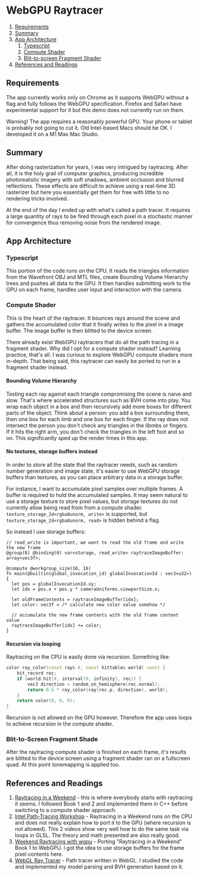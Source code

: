 # WebGPU Raytracer

1. [Requirements](#requirements)
2. [Summary](#summary)
3. [App Architecture](#app-architecture)
   1. [Typescript](#typescript)
   2. [Compute Shader](#compute-shader)
   3. [Blit-to-screen Fragment Shader](#blit-to-screen-fragment-shader)
4. [References and Readings](#references-and-readings)

## Requirements

The app currently works only on Chrome as it supports WebGPU without a flag and fully follows the WebGPU specification. Firefox and Safari have experimental support for it but this demo does not currently run on them.

Warning! The app requires a reasonably powerful GPU. Your phone or tablet is probably not going to cut it. Old Intel-based Macs should be OK. I developed it on a M1 Max Mac Studio.

## Summary

After doing rasterization for years, I was very intrigued by raytracing. After all, it is the holy grail of computer graphics, producing incredible photorealistic imagery with soft shadows, ambient occlusion and blurred reflections. These effects are difficult to achieve using a real-time 3D rasterizer but here you essentially get them for free with little to no rendering tricks involved.

At the end of the day I ended up with what's called a path tracer. It requires a large quantity of rays to be fired through each pixel in a stochastic manner for convergence thus removing noise from the rendered image.

## App Architecture

### Typescript

This portion of the code runs on the CPU. It reads the triangles information from the Wavefront OBJ and MTL files, create Bounding Volume Hierarchy trees and pushes all data to the GPU. It then handles submitting work to the GPU on each frame, handles user input and interaction with the camera.

### Compute Shader

This is the heart of the raytracer. It bounces rays around the scene and gathers the accumulated color that it finally writes to the pixel in a image buffer. The image buffer is then blitted to the device screen.

There already exist WebGPU raytracers that do all the path tracing in a fragment shader. Why did I opt for a compute shader instead? Learning practice, that's all. I was curious to explore WebGPU compute shaders more in-depth. That being said, this raytracer can easily be ported to run in a fragment shader instead.

#### Bounding Volume Hierarchy

Testing each ray against each triangle compromising the scene is naive and slow. That's where accelerated structures such as BVH come into play. You wrap each object in a box and then recursively add more boxes for different parts of the object. Think about a person: you add a box surrounding them, then one box for each limb and one box for each finger. If the ray does not intersect the person you don't check any triangles in the libmbs or fingers. If it hits the right arm, you don't check the triangles in the left foot and so on. This significantly sped up the render times in this app.

#### No textures, storage buffers instead

In order to store all the state that the raytracer needs, such as random number generation and image state, it's easier to use WebGPU storage buffers than textures, as you can place arbitrary data in a storage buffer.

For instance, I want to accumulate pixel samples over multiple frames. A buffer is required to hold the accumulated samples. It may seem natural to use a storage texture to store pixel values, but storage textures do not currently allow being read from from a compute shader. `texture_storage_2d<rgba8unorm, write>` is supported, but `texture_storage_2d<rgba8unorm, read>` is hidden behind a flag.

So instead I use storage buffers:

```wgsl
// read_write is important, we want to read the old frame and write the new frame
@group(0) @binding(0) var<storage, read_write> raytraceImageBuffer: array<vec3f>;

@compute @workgroup_size(16, 16)
fn main(@builtin(global_invocation_id) globalInvocationId : vec3<u32>) {
  let pos = globalInvocationId.xy;
  let idx = pos.x + pos.y * cameraUniforms.viewportSize.x;

  let oldFrameContents = raytraceImageBuffer[idx];
  let color: vec3f = /* calculate new color value somehow */

  // accumulate the new frame contents with the old frame content value
  raytraceImageBuffer[idx] += color;
}
```

#### Recursion via looping

Raytracing on the CPU is easily done via recursion. Something like:

```c++
color ray_color(const ray& r, const hittable& world) const {
    hit_record rec;
    if (world.hit(r, interval(0, infinity), rec)) {
        vec3 direction = random_on_hemisphere(rec.normal);
        return 0.5 * ray_color(ray(rec.p, direction), world);
    }
    return color(0, 0, 0);
}
```

Recursion is not allowed on the GPU however. Therefore the app uses loops to achieve recursion in the compute shader.

### Blit-to-Screen Fragment Shade

After the raytracing compute shader is finished on each frame, it's results are blitted to the device screen using a fragment shader ran on a fullscreen quad. At this point tonemapping is applied too.

## References and Readings

1. [Raytracing in a Weekend](https://raytracing.github.io/books/RayTracingInOneWeekend.html) - this is where everybody starts with raytracing it seems. I followed Book 1 and 2 and implemented them in C++ before switching to a compute shader approach.
2. [Intel Path-Tracing Workshop](https://www.intel.com/content/www/us/en/developer/videos/path-tracing-workshop-part-1.html) - Raytracing in a Weekend runs on the CPU and does not really explain how to port it to the GPU (where recursion is not allowed). This 2 videos show very well how to do the same task via loops in GLSL. The theory and math presented are also really good.
3. [Weekend Raytracing with wgpu](https://nelari.us/post/weekend_raytracing_with_wgpu_1/) - Porting "Raytracing in a Weekend" Book 1 to WebGPU. I got the idea to use storage buffers for the frame pixel contents here.
4. [WebGL Ray Tracer](https://github.com/kamyy/webgl-ray-tracer) - Path tracer written in WebGL. I studied the code and implemented my model parsing and BVH generation based on it.
